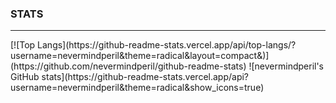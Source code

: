 

<h3>STATS</h3>
<hr>
[![Top Langs](https://github-readme-stats.vercel.app/api/top-langs/?username=nevermindperil&theme=radical&layout=compact&)](https://github.com/nevermindperil/github-readme-stats)  
![nevermindperil's GitHub stats](https://github-readme-stats.vercel.app/api?username=nevermindperil&theme=radical&show_icons=true)
